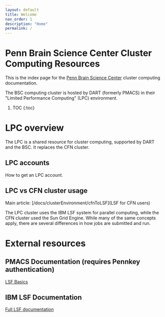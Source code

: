 ```yaml
---
layout: default
title: Welcome
nav_order: 1
description: "Home"
permalink: /
---
```


# Penn Brain Science Center Cluster Computing Resources

This is the index page for the [Penn Brain Science
Center](https://pennbrain.upenn.edu) cluster computing documentation. 

The BSC computing cluster is hosted by DART (formerly PMACS) in their "Limited
Performance Computing" (LPC) environment. 

1. TOC 
{:toc}

# LPC overview

The LPC is a shared resource for cluster computing, supported by DART and the
BSC. It replaces the CFN cluster. 

## LPC accounts

How to get an LPC account.

## LPC vs CFN cluster usage

Main article: [/docs/clusterEnvironment/cfnToLSF](LSF for CFN users)

The LPC cluster uses the IBM LSF system for parallel computing, while the CFN
cluster used the Sun Grid Engine. While many of the same concepts apply, there
are several differences in how jobs are submitted and run. 

# External resources

## PMACS Documentation (requires Pennkey authentication)

[LSF Basics](https://wiki.pmacs.upenn.edu/public/LSF_Basics) 


## IBM LSF Documentation

[Full LSF
documentation](https://www.ibm.com/support/knowledgecenter/en/SSWRJV_10.1.0/lsf_welcome/lsf_welcome.html)




